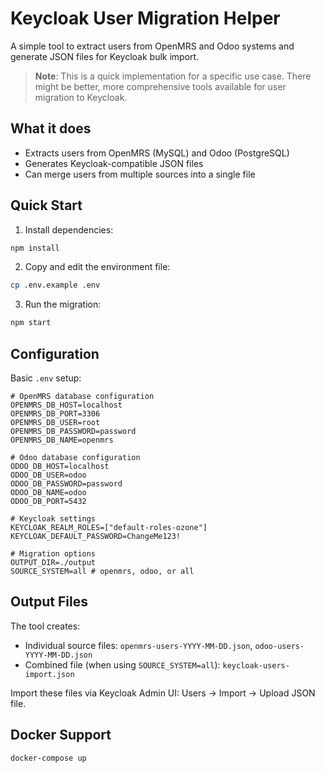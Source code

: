 # Keycloak User Migration Helper

A simple tool to extract users from OpenMRS and Odoo systems and generate JSON files for Keycloak bulk import.

> **Note**: This is a quick implementation for a specific use case. There might be better, more comprehensive tools available for user migration to Keycloak.

## What it does

- Extracts users from OpenMRS (MySQL) and Odoo (PostgreSQL)
- Generates Keycloak-compatible JSON files
- Can merge users from multiple sources into a single file

## Quick Start

1. Install dependencies:
```bash
npm install
```

2. Copy and edit the environment file:
```bash
cp .env.example .env
```

3. Run the migration:
```bash
npm start
```

## Configuration

Basic `.env` setup:
```env
# OpenMRS database configuration
OPENMRS_DB_HOST=localhost
OPENMRS_DB_PORT=3306
OPENMRS_DB_USER=root
OPENMRS_DB_PASSWORD=password
OPENMRS_DB_NAME=openmrs

# Odoo database configuration
ODOO_DB_HOST=localhost
ODOO_DB_USER=odoo
ODOO_DB_PASSWORD=password
ODOO_DB_NAME=odoo
ODOO_DB_PORT=5432

# Keycloak settings
KEYCLOAK_REALM_ROLES=["default-roles-ozone"]
KEYCLOAK_DEFAULT_PASSWORD=ChangeMe123!

# Migration options
OUTPUT_DIR=./output
SOURCE_SYSTEM=all # openmrs, odoo, or all
```

## Output Files

The tool creates:
- Individual source files: `openmrs-users-YYYY-MM-DD.json`, `odoo-users-YYYY-MM-DD.json`
- Combined file (when using `SOURCE_SYSTEM=all`): `keycloak-users-import.json`

Import these files via Keycloak Admin UI: Users → Import → Upload JSON file.

## Docker Support

```bash
docker-compose up
```
